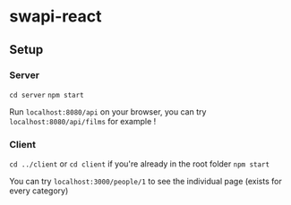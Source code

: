 # swapi-react

## Setup

### Server
`cd server`
`npm start`

Run `localhost:8080/api` on your browser, you can try `localhost:8080/api/films` for example !

### Client
`cd ../client` or `cd client` if you're already in the root folder
`npm start`

You can try `localhost:3000/people/1` to see the individual page (exists for every category)